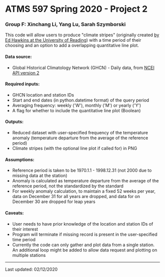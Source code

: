 # ATMS 597 Spring 2020 - Project 2

### Group F: Xinchang Li, Yang Lu, Sarah Szymborski

This code will allow users to produce "climate stripes" (originally created [by Ed Hawkins at the University of Reading](https://showyourstripes.info/)) with a time period of their choosing and an option to add a overlapping quantitative line plot.

#### Data source:
- Global Historical Climatology Network (GHCN) - Daily data, from [NCEI API version 2](https://www.ncdc.noaa.gov/cdo-web/webservices/v2)

#### Required inputs:
- GHCN location and station IDs
- Start and end dates (in python.datetime format) of the query period
- Averaging frequency: weekly ('W'), monthly ('M') or yearly ('Y')
- A flag for whether to include the quantitative line plot (Boolean)

#### Outputs:
- Reduced dataset with user-specified frequency of the temperature anomaly (temperature departure from the average of the reference period)
- Climate stripes (with the optional line plot if called for) in PNG

#### Assumptions:
- Reference period is taken to be 1970.1.1 - 1998.12.31 (not 2000 due to missing data at the station)
- Anomaly is calculated as temperature departure from the average of the reference period, not the standardized by the standard 
- For weekly anomaly calculation, to maintain a fixed 52 weeks per year, data on December 31 for all years are dropped, and data for on December 30 are dropped for leap years

#### Caveats:
- User needs to have prior knowledge of the location and station IDs of their interest 
- Program will terminate if missing record is present in the user-specified time period
- Currently the code can only gather and plot data from a single station. An additional loop might be added to allow data request and plotting on multiple stations

------
Last updated: 02/12/2020
